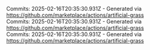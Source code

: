 Commits: 2025-02-16T20:35:30.931Z - Generated via https://github.com/marketplace/actions/artificial-grass
<br>
Commits: 2025-02-16T20:35:30.931Z - Generated via https://github.com/marketplace/actions/artificial-grass
<br>
Commits: 2025-02-16T20:35:30.931Z - Generated via https://github.com/marketplace/actions/artificial-grass
<br>
